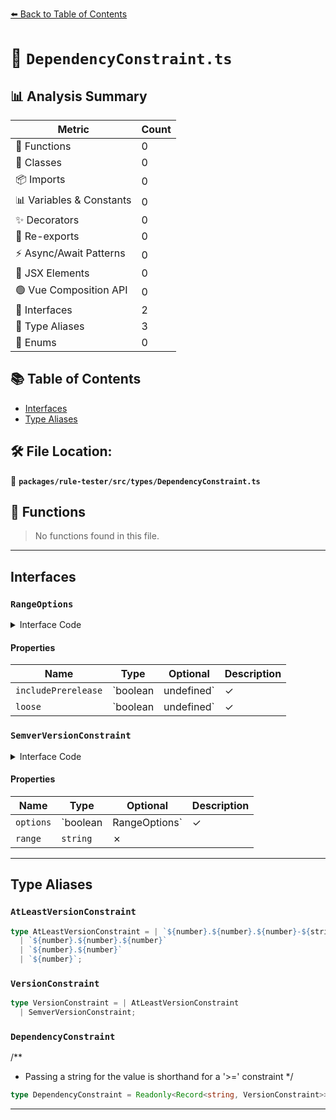 [⬅️ Back to Table of Contents](../../../../index.md)

# 📄 `DependencyConstraint.ts`

## 📊 Analysis Summary

| Metric | Count |
|--------|-------|
| 🔧 Functions | 0 |
| 🧱 Classes | 0 |
| 📦 Imports | 0 |
| 📊 Variables & Constants | 0 |
| ✨ Decorators | 0 |
| 🔄 Re-exports | 0 |
| ⚡ Async/Await Patterns | 0 |
| 💠 JSX Elements | 0 |
| 🟢 Vue Composition API | 0 |
| 📐 Interfaces | 2 |
| 📑 Type Aliases | 3 |
| 🎯 Enums | 0 |

## 📚 Table of Contents

- [Interfaces](#interfaces)
- [Type Aliases](#type-aliases)

## 🛠️ File Location:
📂 **`packages/rule-tester/src/types/DependencyConstraint.ts`**

## 🔧 Functions

> No functions found in this file.


---

## Interfaces

### `RangeOptions`

<details><summary>Interface Code</summary>

```ts
export interface RangeOptions {
  includePrerelease?: boolean | undefined;
  loose?: boolean | undefined;
}
```
</details>

#### Properties

| Name | Type | Optional | Description |
|------|------|----------|-------------|
| `includePrerelease` | `boolean | undefined` | ✓ |  |
| `loose` | `boolean | undefined` | ✓ |  |

### `SemverVersionConstraint`

<details><summary>Interface Code</summary>

```ts
export interface SemverVersionConstraint {
  readonly options?: boolean | RangeOptions;
  readonly range: string;
}
```
</details>

#### Properties

| Name | Type | Optional | Description |
|------|------|----------|-------------|
| `options` | `boolean | RangeOptions` | ✓ |  |
| `range` | `string` | ✗ |  |


---

## Type Aliases

### `AtLeastVersionConstraint`

```ts
type AtLeastVersionConstraint = | `${number}.${number}.${number}-${string}`
  | `${number}.${number}.${number}`
  | `${number}.${number}`
  | `${number}`;
```

### `VersionConstraint`

```ts
type VersionConstraint = | AtLeastVersionConstraint
  | SemverVersionConstraint;
```

### `DependencyConstraint`

/**
 * Passing a string for the value is shorthand for a '>=' constraint
 */

```ts
type DependencyConstraint = Readonly<Record<string, VersionConstraint>>;
```


---